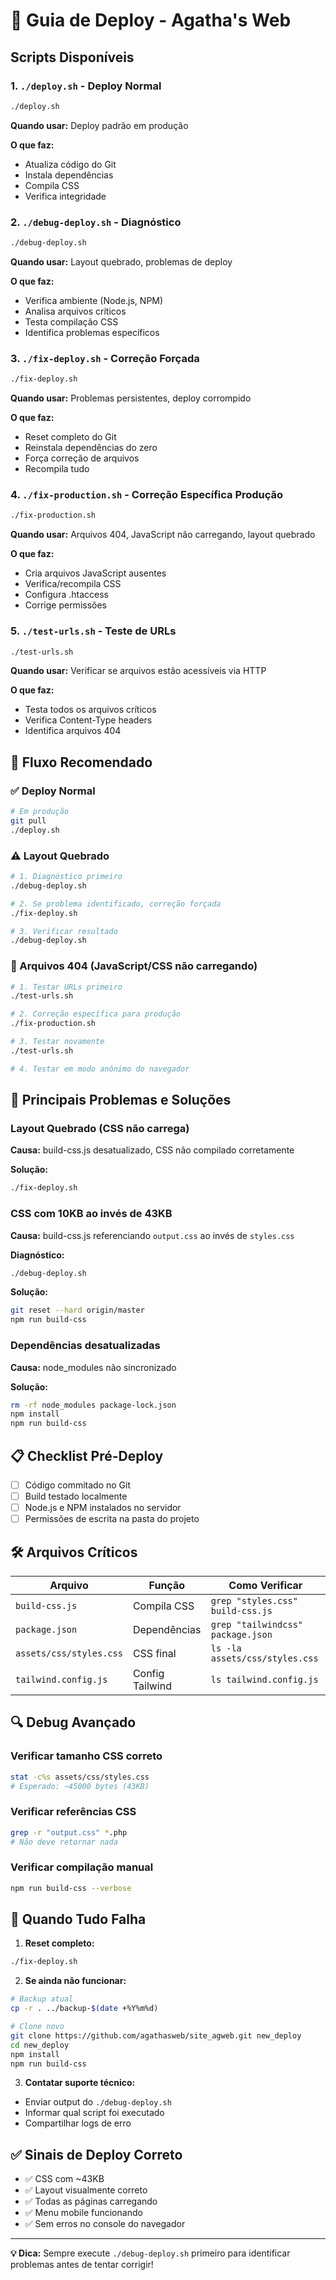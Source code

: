 # 🚀 Guia de Deploy - Agatha's Web

## Scripts Disponíveis

### 1. `./deploy.sh` - Deploy Normal
```bash
./deploy.sh
```
**Quando usar:** Deploy padrão em produção

**O que faz:**
- Atualiza código do Git
- Instala dependências 
- Compila CSS
- Verifica integridade

### 2. `./debug-deploy.sh` - Diagnóstico
```bash
./debug-deploy.sh
```
**Quando usar:** Layout quebrado, problemas de deploy

**O que faz:**
- Verifica ambiente (Node.js, NPM)
- Analisa arquivos críticos
- Testa compilação CSS
- Identifica problemas específicos

### 3. `./fix-deploy.sh` - Correção Forçada
```bash
./fix-deploy.sh
```
**Quando usar:** Problemas persistentes, deploy corrompido

**O que faz:**
- Reset completo do Git
- Reinstala dependências do zero
- Força correção de arquivos
- Recompila tudo

### 4. `./fix-production.sh` - Correção Específica Produção
```bash
./fix-production.sh
```
**Quando usar:** Arquivos 404, JavaScript não carregando, layout quebrado

**O que faz:**
- Cria arquivos JavaScript ausentes
- Verifica/recompila CSS
- Configura .htaccess
- Corrige permissões

### 5. `./test-urls.sh` - Teste de URLs
```bash
./test-urls.sh
```
**Quando usar:** Verificar se arquivos estão acessíveis via HTTP

**O que faz:**
- Testa todos os arquivos críticos
- Verifica Content-Type headers
- Identifica arquivos 404

## 🔧 Fluxo Recomendado

### ✅ Deploy Normal
```bash
# Em produção
git pull
./deploy.sh
```

### ⚠️ Layout Quebrado
```bash
# 1. Diagnóstico primeiro
./debug-deploy.sh

# 2. Se problema identificado, correção forçada
./fix-deploy.sh

# 3. Verificar resultado
./debug-deploy.sh
```

### 🚨 Arquivos 404 (JavaScript/CSS não carregando)
```bash
# 1. Testar URLs primeiro
./test-urls.sh

# 2. Correção específica para produção
./fix-production.sh

# 3. Testar novamente
./test-urls.sh

# 4. Testar em modo anônimo do navegador
```

## 🎯 Principais Problemas e Soluções

### Layout Quebrado (CSS não carrega)
**Causa:** build-css.js desatualizado, CSS não compilado corretamente

**Solução:**
```bash
./fix-deploy.sh
```

### CSS com 10KB ao invés de 43KB
**Causa:** build-css.js referenciando `output.css` ao invés de `styles.css`

**Diagnóstico:**
```bash
./debug-deploy.sh
```

**Solução:**
```bash
git reset --hard origin/master
npm run build-css
```

### Dependências desatualizadas
**Causa:** node_modules não sincronizado

**Solução:**
```bash
rm -rf node_modules package-lock.json
npm install
npm run build-css
```

## 📋 Checklist Pré-Deploy

- [ ] Código commitado no Git
- [ ] Build testado localmente  
- [ ] Node.js e NPM instalados no servidor
- [ ] Permissões de escrita na pasta do projeto

## 🛠️ Arquivos Críticos

| Arquivo | Função | Como Verificar |
|---------|---------|----------------|
| `build-css.js` | Compila CSS | `grep "styles.css" build-css.js` |
| `package.json` | Dependências | `grep "tailwindcss" package.json` |
| `assets/css/styles.css` | CSS final | `ls -la assets/css/styles.css` |
| `tailwind.config.js` | Config Tailwind | `ls tailwind.config.js` |

## 🔍 Debug Avançado

### Verificar tamanho CSS correto
```bash
stat -c%s assets/css/styles.css
# Esperado: ~45000 bytes (43KB)
```

### Verificar referências CSS
```bash
grep -r "output.css" *.php
# Não deve retornar nada
```

### Verificar compilação manual
```bash
npm run build-css --verbose
```

## 🚨 Quando Tudo Falha

1. **Reset completo:**
```bash
./fix-deploy.sh
```

2. **Se ainda não funcionar:**
```bash
# Backup atual
cp -r . ../backup-$(date +%Y%m%d)

# Clone novo
git clone https://github.com/agathasweb/site_agweb.git new_deploy
cd new_deploy
npm install
npm run build-css
```

3. **Contatar suporte técnico:**
- Enviar output do `./debug-deploy.sh`
- Informar qual script foi executado
- Compartilhar logs de erro

## ✅ Sinais de Deploy Correto

- ✅ CSS com ~43KB
- ✅ Layout visualmente correto
- ✅ Todas as páginas carregando
- ✅ Menu mobile funcionando
- ✅ Sem erros no console do navegador

---

**💡 Dica:** Sempre execute `./debug-deploy.sh` primeiro para identificar problemas antes de tentar corrigir!